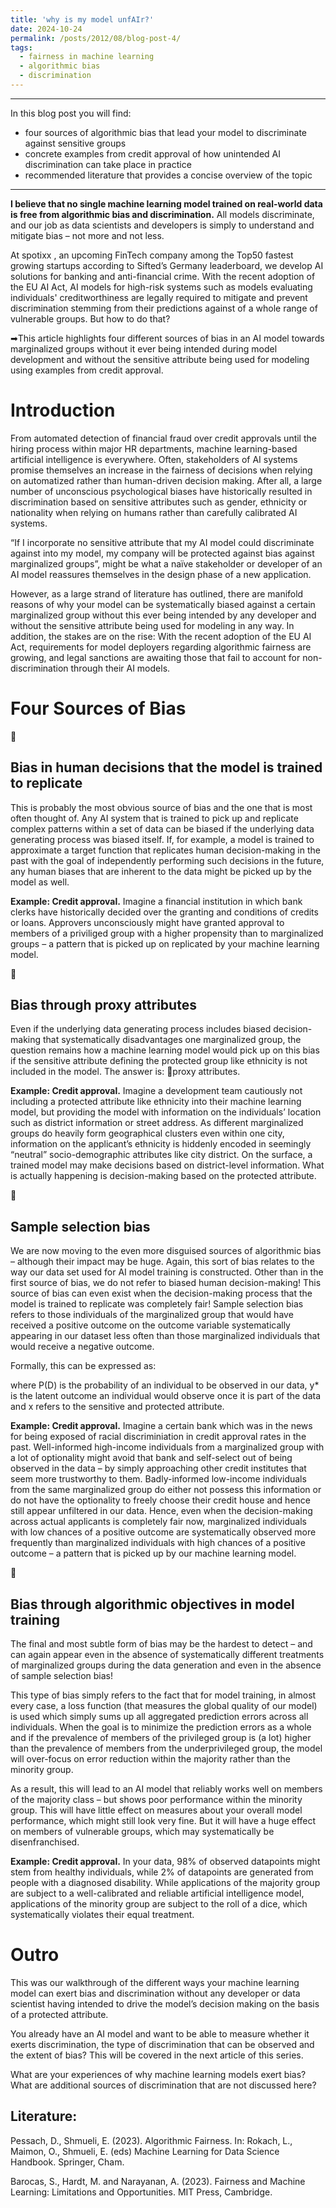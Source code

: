 ```yaml
---
title: 'why is my model unfAIr?'
date: 2024-10-24
permalink: /posts/2012/08/blog-post-4/
tags:
  - fairness in machine learning
  - algorithmic bias
  - discrimination
---
```


<hr> 
In this blog post you will find:
<ul>
    <li>four sources of algorithmic bias that lead your model to discriminate against sensitive groups</li>
    <li>concrete examples from credit approval of how unintended AI discrimination can take place in practice</li>
    <li>recommended literature that provides a concise overview of the topic</li>
</ul>
<hr> 

<strong>I believe that no single machine learning model trained on real-world data is free from algorithmic bias and discrimination.</strong> All models discriminate, and our job as data scientists and developers is simply to understand and mitigate bias – not more and not less.

At spotixx , an upcoming FinTech company among the Top50 fastest growing startups according to Sifted’s Germany leaderboard, we develop AI solutions for banking and anti-financial crime. With the recent adoption of the EU AI Act, AI models for high-risk systems such as models evaluating individuals' creditworthiness are legally required to mitigate and prevent discrimination stemming from their predictions against of a whole range of vulnerable groups. But how to do that?

➡This article highlights four different sources of bias in an AI model towards marginalized groups without it ever being intended during model development and without the sensitive attribute being used for modeling using examples from credit approval.

<h1>Introduction</h1>
From automated detection of financial fraud over credit approvals until the hiring process within major HR departments, machine learning-based artificial intelligence is everywhere. Often, stakeholders of AI systems promise themselves an increase in the fairness of decisions when relying on automatized rather than human-driven decision making. After all, a large number of unconscious psychological biases have historically resulted in discrimination based on sensitive attributes such as gender, ethnicity or nationality when relying on humans rather than carefully calibrated AI systems.

“If I incorporate no sensitive attribute that my AI model could discriminate against into my model, my company will be protected against bias against marginalized groups”, might be what a naïve stakeholder or developer of an AI model reassures themselves in the design phase of a new application.

However, as a large strand of literature has outlined, there are manifold reasons of why your model can be systematically biased against a certain marginalized group without this ever being intended by any developer and without the sensitive attribute being used for modeling in any way. In addition, the stakes are on the rise: With the recent adoption of the EU AI Act, requirements for model deployers regarding algorithmic fairness are growing, and legal sanctions are awaiting those that fail to account for non-discrimination through their AI models.

 

<h1>Four Sources of Bias</h1>
🔎 <h2>Bias in human decisions that the model is trained to replicate</h2>

This is probably the most obvious source of bias and the one that is most often thought of. Any AI system that is trained to pick up and replicate complex patterns within a set of data can be biased if the underlying data generating process was biased itself. If, for example, a model is trained to approximate a target function that replicates human decision-making in the past with the goal of independently performing such decisions in the future, any human biases that are inherent to the data might be picked up by the model as well.

<strong>Example: Credit approval.</strong> Imagine a financial institution in which bank clerks have historically decided over the granting and conditions of credits or loans. Approvers unconsciously might have granted approval to members of a priviliged group with a higher propensity than to marginalized groups – a pattern that is picked up on replicated by your machine learning model.

 

🔎 <h2>Bias through proxy attributes</h2>

Even if the underlying data generating process includes biased decision-making that systematically disadvantages one marginalized group, the question remains how a machine learning model would pick up on this bias if the sensitive attribute defining the protected group like ethnicity is not included in the model. The answer is:  📢proxy attributes.

<strong>Example: Credit approval.</strong> Imagine a development team cautiously not including a protected attribute like ethnicity into their machine learning model, but providing the model with information on the individuals’ location such as district information or street address. As different marginalized groups do heavily form geographical clusters even within one city, information on the applicant’s ethnicity is hiddenly encoded in seemingly “neutral” socio-demographic attributes like city district. On the surface, a trained model may make decisions based on district-level information. What is actually happening is decision-making based on the protected attribute.

 

🔎 <h2>Sample selection bias</h2>

We are now moving to the even more disguised sources of algorithmic bias – although their impact may be huge. Again, this sort of bias relates to the way our data set used for AI model training is constructed. Other than in the first source of bias, we do not refer to biased human decision-making! This source of bias can even exist when the decision-making process that the model is trained to replicate was completely fair! Sample selection bias refers to those individuals of the marginalized group that would have received a positive outcome on the outcome variable systematically appearing in our dataset less often than those marginalized individuals that would receive a negative outcome.

Formally, this can be expressed as:

where P(D) is the probability of an individual to be observed in our data, y* is the latent outcome an individual would observe once it is part of the data and x refers to the sensitive and protected attribute.

<strong>Example: Credit approval.</strong> Imagine a certain bank which was in the news for being exposed of racial discriminiation in credit approval rates in the past. Well-informed high-income individuals from a marginalized group with a lot of optionality might avoid that bank and self-select out of being observed in the data – by simply approaching other credit institutes that seem more trustworthy to them. Badly-informed low-income individuals from the same marginalized group do either not possess this information or do not have the optionality to freely choose their credit house and hence still appear unfiltered in our data. Hence, even when the decision-making across actual applicants is completely fair now, marginalized individuals with low chances of a positive outcome are systematically observed more frequently than marginalized individuals with high chances of a positive outcome – a pattern that is picked up by our machine learning model.

 

🔎 <h2>Bias through algorithmic objectives in model training</h2>

The final and most subtle form of bias may be the hardest to detect – and can again appear even in the absence of systematically different treatments of marginalized groups during the data generation and even in the absence of sample selection bias!

This type of bias simply refers to the fact that for model training, in almost every case, a loss function (that measures the global quality of our model) is used which simply sums up all aggregated prediction errors across all individuals. When the goal is to minimize the prediction errors as a whole and if the prevalence of members of the privileged group is (a lot) higher than the prevalence of members from the underprivileged group, the model will over-focus on error reduction within the majority rather than the minority group.

As a result, this will lead to an AI model that reliably works well on members of the majority class – but shows poor performance within the minority group. This will have little effect on measures about your overall model performance, which might still look very fine. But it will have a huge effect on members of vulnerable groups, which may systematically be disenfranchised. 

<strong>Example: Credit approval.</strong> In your data, 98% of observed datapoints might stem from healthy individuals, while 2% of datapoints are generated from people with a diagnosed disability. While applications of the majority group are subject to a well-calibrated and reliable artificial intelligence model, applications of the minority group are subject to the roll of a dice, which systematically violates their equal treatment.


<h1>Outro</h1>
This was our walkthrough of the different ways your machine learning model can exert bias and discrimination without any developer or data scientist having intended to drive the model’s decision making on the basis of a protected attribute.

You already have an AI model and want to be able to measure whether it exerts discrimination, the type of discrimination that can be observed and the extent of bias? This will be covered in the next article of this series.

What are your experiences of why machine learning models exert bias? What are additional sources of discrimination that are not discussed here?

 

<h2>Literature:</h2>
Pessach, D., Shmueli, E. (2023). Algorithmic Fairness. In: Rokach, L., Maimon, O., Shmueli, E. (eds) Machine Learning for Data Science Handbook. Springer, Cham.

Barocas, S., Hardt, M. and Narayanan, A. (2023). Fairness and Machine Learning: Limitations and Opportunities. MIT Press, Cambridge.
